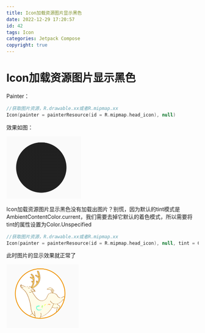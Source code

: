 ```yaml
---
title: Icon加载资源图片显示黑色
date: 2022-12-29 17:20:57
id: 42
tags: Icon
categories: Jetpack Compose
copyright: true
---
```


# Icon加载资源图片显示黑色

Painter：

```kotlin
//获取图片资源，R.drawable.xx或者R.mipmap.xx
Icon(painter = painterResource(id = R.mipmap.head_icon), null)
```

效果如图：

![](Icon加载资源图片显示黑色/assets/image-20230918113323559.png)

Icon加载资源图片显示黑色没有加载出图片？别慌，因为默认的tint模式是AmbientContentColor.current，我们需要去掉它默认的着色模式，所以需要将tint的属性设置为Color.Unspecified

```kotlin
//获取图片资源，R.drawable.xx或者R.mipmap.xx
Icon(painter = painterResource(id = R.mipmap.head_icon), null, tint = Color.Unspecified)
```

此时图片的显示效果就正常了

![](Icon加载资源图片显示黑色/assets/image-20230918113335230.png)


